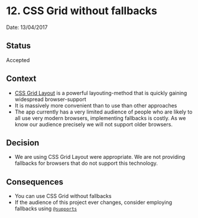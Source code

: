 # 12. CSS Grid without fallbacks

Date: 13/04/2017

## Status

Accepted

## Context

* [CSS Grid Layout](https://developer.mozilla.org/en/docs/Web/CSS/CSS_Grid_Layout) is a powerful layouting-method that
is quickly gaining widespread browser-support
* It is massively more convenient than to use than other approaches
* The app currently has a very limited audience of people who are likely to all use very modern browsers, implementing
 fallbacks is costly. As we know our audience precisely we will not support older browsers.

## Decision

* We are using CSS Grid Layout were appropriate. We are not providing fallbacks for browsers that do not support this
technology.

## Consequences

* You can use CSS Grid without fallbacks
* If the audience of this project ever changes, consider employing fallbacks using [`@supports`](https://developer.mozilla.org/en/docs/Web/CSS/@supports)
